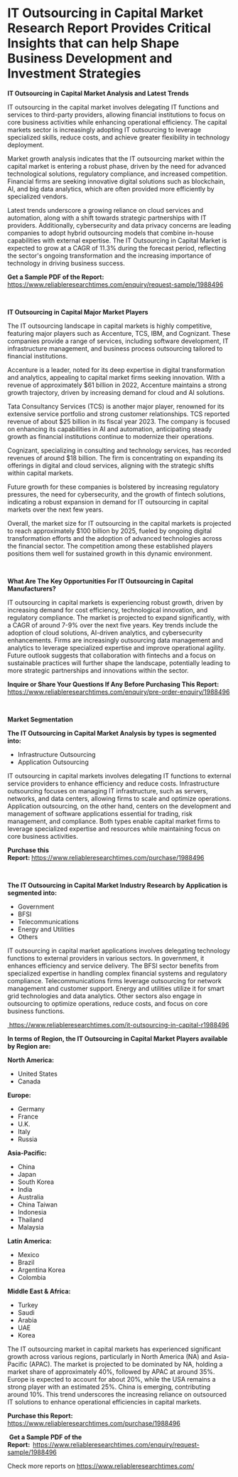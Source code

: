 <p><h1>IT Outsourcing in Capital Market Research Report Provides Critical Insights that can help Shape Business Development and Investment Strategies</h1></p><p><strong>IT Outsourcing in Capital Market Analysis and Latest Trends</strong></p>
<p><p>IT outsourcing in the capital market involves delegating IT functions and services to third-party providers, allowing financial institutions to focus on core business activities while enhancing operational efficiency. The capital markets sector is increasingly adopting IT outsourcing to leverage specialized skills, reduce costs, and achieve greater flexibility in technology deployment.</p><p>Market growth analysis indicates that the IT outsourcing market within the capital market is entering a robust phase, driven by the need for advanced technological solutions, regulatory compliance, and increased competition. Financial firms are seeking innovative digital solutions such as blockchain, AI, and big data analytics, which are often provided more efficiently by specialized vendors.</p><p>Latest trends underscore a growing reliance on cloud services and automation, along with a shift towards strategic partnerships with IT providers. Additionally, cybersecurity and data privacy concerns are leading companies to adopt hybrid outsourcing models that combine in-house capabilities with external expertise. The IT Outsourcing in Capital Market is expected to grow at a CAGR of 11.3% during the forecast period, reflecting the sector's ongoing transformation and the increasing importance of technology in driving business success.</p></p>
<p><strong>Get a Sample PDF of the Report:&nbsp;</strong> <a href="https://www.reliableresearchtimes.com/enquiry/request-sample/1988496?utm_campaign=2007&utm_medium=2&utm_source=Github&utm_content=ia&utm_term=15012025&utm_id=it-outsourcing-in-capital">https://www.reliableresearchtimes.com/enquiry/request-sample/1988496</a></p>
<p>&nbsp;</p>
<p><strong>IT Outsourcing in Capital Major Market Players</strong></p>
<p><p>The IT outsourcing landscape in capital markets is highly competitive, featuring major players such as Accenture, TCS, IBM, and Cognizant. These companies provide a range of services, including software development, IT infrastructure management, and business process outsourcing tailored to financial institutions.</p><p>Accenture is a leader, noted for its deep expertise in digital transformation and analytics, appealing to capital market firms seeking innovation. With a revenue of approximately $61 billion in 2022, Accenture maintains a strong growth trajectory, driven by increasing demand for cloud and AI solutions.</p><p>Tata Consultancy Services (TCS) is another major player, renowned for its extensive service portfolio and strong customer relationships. TCS reported revenue of about $25 billion in its fiscal year 2023. The company is focused on enhancing its capabilities in AI and automation, anticipating steady growth as financial institutions continue to modernize their operations.</p><p>Cognizant, specializing in consulting and technology services, has recorded revenues of around $18 billion. The firm is concentrating on expanding its offerings in digital and cloud services, aligning with the strategic shifts within capital markets. </p><p>Future growth for these companies is bolstered by increasing regulatory pressures, the need for cybersecurity, and the growth of fintech solutions, indicating a robust expansion in demand for IT outsourcing in capital markets over the next few years. </p><p>Overall, the market size for IT outsourcing in the capital markets is projected to reach approximately $100 billion by 2025, fueled by ongoing digital transformation efforts and the adoption of advanced technologies across the financial sector. The competition among these established players positions them well for sustained growth in this dynamic environment.</p></p>
<p>&nbsp;</p>
<p><strong>What Are The Key Opportunities For IT Outsourcing in Capital Manufacturers?</strong></p>
<p><p>IT outsourcing in capital markets is experiencing robust growth, driven by increasing demand for cost efficiency, technological innovation, and regulatory compliance. The market is projected to expand significantly, with a CAGR of around 7-9% over the next five years. Key trends include the adoption of cloud solutions, AI-driven analytics, and cybersecurity enhancements. Firms are increasingly outsourcing data management and analytics to leverage specialized expertise and improve operational agility. Future outlook suggests that collaboration with fintechs and a focus on sustainable practices will further shape the landscape, potentially leading to more strategic partnerships and innovations within the sector.</p></p>
<p><strong>Inquire or Share Your Questions If Any Before Purchasing This Report:</strong> <a href="https://www.reliableresearchtimes.com/enquiry/pre-order-enquiry/1988496?utm_campaign=2007&utm_medium=2&utm_source=Github&utm_content=ia&utm_term=15012025&utm_id=it-outsourcing-in-capital">https://www.reliableresearchtimes.com/enquiry/pre-order-enquiry/1988496</a></p>
<p>&nbsp;</p>
<p><strong>Market Segmentation</strong></p>
<p><strong>The IT Outsourcing in Capital Market Analysis by types is segmented into:</strong></p>
<p><ul><li>Infrastructure Outsourcing</li><li>Application Outsourcing</li></ul></p>
<p><p>IT outsourcing in capital markets involves delegating IT functions to external service providers to enhance efficiency and reduce costs. Infrastructure outsourcing focuses on managing IT infrastructure, such as servers, networks, and data centers, allowing firms to scale and optimize operations. Application outsourcing, on the other hand, centers on the development and management of software applications essential for trading, risk management, and compliance. Both types enable capital market firms to leverage specialized expertise and resources while maintaining focus on core business activities.</p></p>
<p><strong>Purchase this Report:&nbsp;</strong><a href="https://www.reliableresearchtimes.com/purchase/1988496?utm_campaign=2007&utm_medium=2&utm_source=Github&utm_content=ia&utm_term=15012025&utm_id=it-outsourcing-in-capital">https://www.reliableresearchtimes.com/purchase/1988496</a></p>
<p>&nbsp;</p>
<p><strong>The IT Outsourcing in Capital Market Industry Research by Application is segmented into:</strong></p>
<p><ul><li>Government</li><li>BFSI</li><li>Telecommunications</li><li>Energy and Utilities</li><li>Others</li></ul></p>
<p><p>IT outsourcing in capital market applications involves delegating technology functions to external providers in various sectors. In government, it enhances efficiency and service delivery. The BFSI sector benefits from specialized expertise in handling complex financial systems and regulatory compliance. Telecommunications firms leverage outsourcing for network management and customer support. Energy and utilities utilize it for smart grid technologies and data analytics. Other sectors also engage in outsourcing to optimize operations, reduce costs, and focus on core business functions.</p></p>
<p><a href="https://www.reliableresearchtimes.com/it-outsourcing-in-capital-r1988496?utm_campaign=2007&utm_medium=2&utm_source=Github&utm_content=ia&utm_term=15012025&utm_id=it-outsourcing-in-capital">&nbsp;https://www.reliableresearchtimes.com/it-outsourcing-in-capital-r1988496</a></p>
<p><strong>In terms of Region, the IT Outsourcing in Capital Market Players available by Region are:</strong></p>
<p>
    <p> <strong> North America: </strong>
        <ul>
            <li>United States</li>
            <li>Canada</li>
        </ul>
        </p> 
    <p> <strong> Europe: </strong>
        <ul>
            <li>Germany</li>
            <li>France</li>
            <li>U.K.</li>
            <li>Italy</li>
            <li>Russia</li>
        </ul>
        </p> 
    <p> <strong> Asia-Pacific: </strong>
        <ul>
            <li>China</li>
            <li>Japan</li>
            <li>South Korea</li>
            <li>India</li>
            <li>Australia</li>
            <li>China Taiwan</li>
            <li>Indonesia</li>
            <li>Thailand</li>
            <li>Malaysia</li>
        </ul>
        </p> 
    <p> <strong> Latin America: </strong>
        <ul>
            <li>Mexico</li>
            <li>Brazil</li>
            <li>Argentina Korea</li>
            <li>Colombia</li>
        </ul>
        </p> 
    <p> <strong> Middle East & Africa: </strong>
        <ul>
            <li>Turkey</li>
            <li>Saudi</li>
            <li>Arabia</li>
            <li>UAE</li>
            <li>Korea</li>
        </ul>
    </p>
    </p>
<p><p>The IT outsourcing market in capital markets has experienced significant growth across various regions, particularly in North America (NA) and Asia-Pacific (APAC). The market is projected to be dominated by NA, holding a market share of approximately 40%, followed by APAC at around 35%. Europe is expected to account for about 20%, while the USA remains a strong player with an estimated 25%. China is emerging, contributing around 10%. This trend underscores the increasing reliance on outsourced IT solutions to enhance operational efficiencies in capital markets.</p></p>
<p><strong>Purchase this Report: </strong><a href="https://www.reliableresearchtimes.com/purchase/1988496?utm_campaign=2007&utm_medium=2&utm_source=Github&utm_content=ia&utm_term=15012025&utm_id=it-outsourcing-in-capital">https://www.reliableresearchtimes.com/purchase/1988496</a></p>
<p>&nbsp;<strong>Get a Sample PDF of the Report:&nbsp;&nbsp;</strong><a href="https://www.reliableresearchtimes.com/enquiry/request-sample/1988496?utm_campaign=2007&utm_medium=2&utm_source=Github&utm_content=ia&utm_term=15012025&utm_id=it-outsourcing-in-capital">https://www.reliableresearchtimes.com/enquiry/request-sample/1988496</a></p>
<p><strong></strong></p>
<p>Check more reports on <a href="https://www.reliableresearchtimes.com/?utm_campaign=2007&utm_medium=2&utm_source=Github&utm_content=ia&utm_term=15012025&utm_id=it-outsourcing-in-capital">https://www.reliableresearchtimes.com/</a></p>